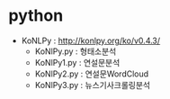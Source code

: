 # python
+ KoNLPy : http://konlpy.org/ko/v0.4.3/ 
  + KoNlPy.py : 형태소분석
  + KoNlPy1.py : 연설문분석
  + KoNlPy2.py : 연설문WordCloud
  + KoNlPy3.py : 뉴스기사크롤링분석
